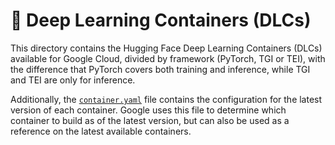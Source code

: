 # 🤗 Deep Learning Containers (DLCs)

This directory contains the Hugging Face Deep Learning Containers (DLCs) available for Google Cloud, divided by framework (PyTorch, TGI or TEI), with the difference that PyTorch covers both training and inference, while TGI and TEI are only for inference.

Additionally, the [`container.yaml`](./container.yaml) file contains the configuration for the latest version of each container. Google uses this file to determine which container to build as of the latest version, but can also be used as a reference on the latest available containers.
